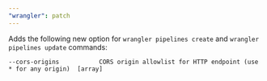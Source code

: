 ```yaml
---
"wrangler": patch
---
```


Adds the following new option for `wrangler pipelines create` and `wrangler pipelines update` commands:

```
--cors-origins           CORS origin allowlist for HTTP endpoint (use * for any origin)  [array]
```
